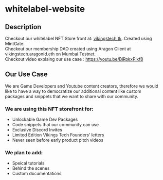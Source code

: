 # whitelabel-website

## Description
Checkout our whitelabel NFT Store front at: [vikingstech.tk](www.vikingstech.tk). Created using MintGate.<br>
Checkout our membership DAO created using Aragon Client at vikingstech.aragonid.eth on Mumbai Testnet.<br>
Checkout video explaing our use case : https://youtu.be/BiRokxPixf8 <br>

## Our Use Case

We are Game Developers and Youtube content creators, therefore we would like to have a way to democratize our additional content like custom packages and snippets that we want to share with our community. <br>

### We are using this NFT storefront for:
- Unlockable Game Dev Packages 
- Code snippets that our community can use
- Exclusive Discord Invites
- Limited Edition Vikings Tech Founders' letters
- Never seen before early product pitch videos
 
### We plan to add:
- Speical tutorials
- Behind the scenes 
- Custom documentations
